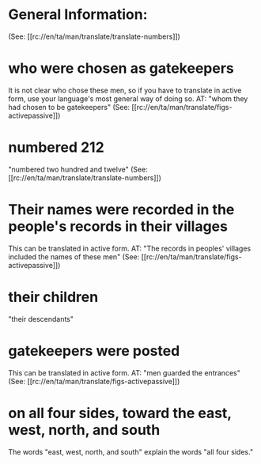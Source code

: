 # General Information:

(See: [[rc://en/ta/man/translate/translate-numbers]])

# who were chosen as gatekeepers

It is not clear who chose these men, so if you have to translate in active form, use your language's most general way of doing so. AT: "whom they had chosen to be gatekeepers" (See: [[rc://en/ta/man/translate/figs-activepassive]])

# numbered 212

"numbered two hundred and twelve" (See: [[rc://en/ta/man/translate/translate-numbers]])

# Their names were recorded in the people's records in their villages

This can be translated in active form. AT: "The records in peoples' villages included the names of these men" (See: [[rc://en/ta/man/translate/figs-activepassive]])

# their children

"their descendants"

# gatekeepers were posted

This can be translated in active form. AT: "men guarded the entrances" (See: [[rc://en/ta/man/translate/figs-activepassive]])

# on all four sides, toward the east, west, north, and south

The words "east, west, north, and south" explain the words "all four sides."